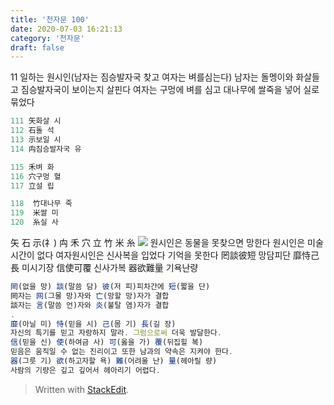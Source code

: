 ```yaml
---
title: '천자문 100'
date: 2020-07-03 16:21:13
category: '천자문'
draft: false
---
```

11 일하는 원시인(남자는 짐승발자국 찾고 여자는 벼를심는다)
남자는 돌멩이와 화살들고 짐승발자국이 보이는지 살핀다
여자는 구멍에 벼를 심고 
대나무에 쌀죽을 넣어 실로묶었다


```js
111 矢화살 시
112 石돌 석
113 示보일 시
114 禸짐승발자국 유

115 禾벼 화
116 穴구멍 혈
117 立설 립

118  竹대나무 죽
119  米쌀 미
120  糸실 사
```
矢 石 示(礻) 禸 禾 穴 立 竹 米 糸 
![](https://i.ibb.co/1QZf3Qd/2020-07-06-10-33-53.png)
원시인은 동물을 못찾으면 망한다
원시인은 미술시간이 없다
여자원시인은 신사복을 입었다
기억을 못한다
罔談彼短 망담피단  靡恃己長 미시기장
信使可覆 신사가복  器欲難量 기욕난량

```js
罔(없을 망) 談(말씀 담) 彼(저 피)피차간에 短(짧을 단)
罔자는 网(그물 망)자와 亡(망할 망)자가 결합
談자는 言(말씀 언)자와 炎(불탈 염)자가 결합
.
靡(아닐 미) 恃(믿을 시) 己(몸 기) 長(길 장)
자신의 특기를 믿고 자랑하지 말라. 그럼으로써 더욱 발달한다.
信(믿을 신) 使(하여금 사) 可(옳을 가) 覆(뒤집힐 복)
믿음은 움직일 수 없는 진리이고 또한 남과의 약속은 지켜야 한다.
器(그릇 기) 欲(하고자할 욕) 難(어려울 난) 量(헤아릴 량)
사람의 기량은 깊고 깊어서 헤아리기 어렵다.
```

> Written with [StackEdit](https://stackedit.io/).
<!--stackedit_data:
eyJoaXN0b3J5IjpbLTMzODA2MDQzNCwtMTI5MTA4NTA2NSwtMT
c5MDE2NTcxMywtNzQyOTU0NzIyXX0=
-->